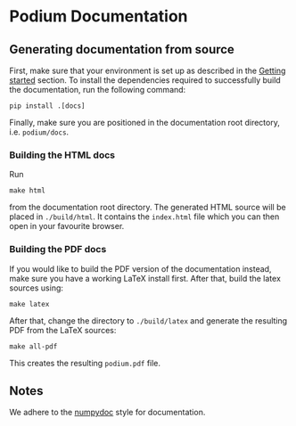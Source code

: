# Podium Documentation

## Generating documentation from source
First, make sure that your environment is set up as described in the [Getting started](https://github.com/mttk/podium/blob/master/README.md#getting-started) section. To install the dependencies required to successfully build the documentation, run the following command:
```
pip install .[docs]
```
Finally, make sure you are positioned in the documentation root directory, i.e. `podium/docs`.

### Building the HTML docs
Run
```
make html
```
from the documentation root directory. The generated HTML source will be placed in `./build/html`. It contains the `index.html` file which you can then open in your favourite browser.

### Building the PDF docs
If you would like to build the PDF version of the documentation instead, make sure you have a working LaTeX install first. After that, build the latex sources using:
```
make latex
```
After that, change the directory to `./build/latex` and generate the resulting PDF from the LaTeX sources:
```
make all-pdf
```
This creates the resulting `podium.pdf` file.

## Notes
We adhere to the [numpydoc](https://numpydoc.readthedocs.io/en/latest/) style for documentation.
